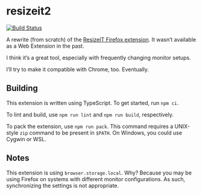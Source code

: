 # resizeit2

[![Build Status](https://travis-ci.org/fuzzykiller/resizeit2.svg?branch=master)](https://travis-ci.org/fuzzykiller/resizeit2)

A rewrite (from scratch) of the [ResizeIT Firefox extension](https://addons.mozilla.org/firefox/addon/resizeit/). It wasn’t available as a Web Extension in the past.

I think it’s a great tool, especially with frequently changing monitor setups.

I’ll try to make it compatible with Chrome, too. Eventually.

## Building

This extension is written using TypeScript. To get started, run `npm ci`.

To lint and build, use `npm run lint` and `npm run build`, respectively.

To pack the extension, use `npm run pack`. This command requires a UNIX-style `zip` command to be present in `$PATH`. On Windows, you could use Cygwin or WSL.

## Notes

This extension is using `browser.storage.local`. Why? Because you may be using Firefox on systems with different monitor configurations. As such, synchronizing the settings is not appropriate.
